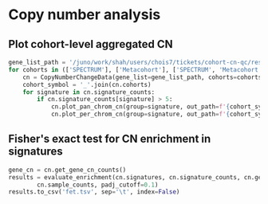 # Copy number analysis

## Plot cohort-level aggregated CN 
```python
gene_list_path = '/juno/work/shah/users/chois7/tickets/cohort-cn-qc/resources/gene_list.txt'
for cohorts in (['SPECTRUM'], ['Metacohort'], ['SPECTRUM', 'Metacohort']):
    cn = CopyNumberChangeData(gene_list=gene_list_path, cohorts=cohorts)
    cohort_symbol = '_'.join(cn.cohorts)
    for signature in cn.signature_counts:
        if cn.signature_counts[signature] > 5:
            cn.plot_pan_chrom_cn(group=signature, out_path=f'{cohort_symbol}.{signature}.pdf')
            cn.plot_per_chrom_cn(group=signature, out_path=f'{cohort_symbol}.{signature}.per-chrom.pdf')
```

## Fisher's exact test for CN enrichment in signatures
```python
gene_cn = cn.get_gene_cn_counts()
results = evaluate_enrichment(cn.signatures, cn.signature_counts, cn.gene_list, 
        cn.sample_counts, padj_cutoff=0.1)
results.to_csv('fet.tsv', sep='\t', index=False)
```
